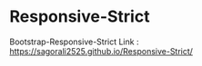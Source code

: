 # Responsive-Strict
Bootstrap-Responsive-Strict
Link : https://sagorali2525.github.io/Responsive-Strict/
